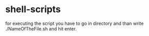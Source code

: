 # shell-scripts
for executing the script you have to go in directory and than write ./NameOfTheFile.sh and hit enter.
